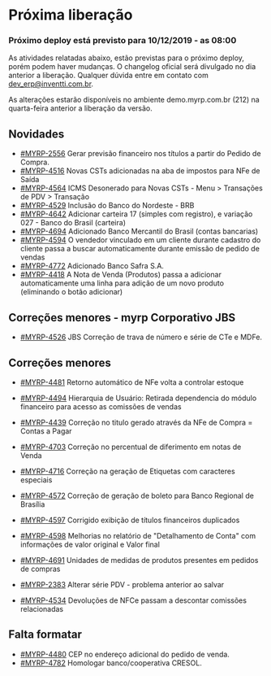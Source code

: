 # Próxima liberação


### Próximo deploy está previsto para 10/12/2019 - as 08:00
As atividades relatadas abaixo, estão previstas para o próximo deploy, porém podem haver mudanças. O changelog oficial será divulgado no dia anterior a liberação. Qualquer dúvida entre em contato com dev_erp@inventti.com.br.

As alterações estarão disponíveis no ambiente demo.myrp.com.br (212) na quarta-feira anterior a liberação da versão.

## Novidades 
* [#MYRP-2556](https://devmyrp.atlassian.net/browse/MYRP-2556) Gerar previsão financeiro nos títulos a partir do Pedido de Compra.
* [#MYRP-4516](https://devmyrp.atlassian.net/browse/MYRP-4516) Novas CSTs adicionadas na aba de impostos para NFe de Saída
* [#MYRP-4564](https://devmyrp.atlassian.net/browse/MYRP-4564) ICMS Desonerado para Novas CSTs - Menu > Transações de PDV > Transação
* [#MYRP-4529](https://devmyrp.atlassian.net/browse/MYRP-4529) Inclusão do Banco do Nordeste - BRB
* [#MYRP-4642](https://devmyrp.atlassian.net/browse/MYRP-4642) Adicionar carteira 17 (simples com registro), e variação 027 - Banco do Brasil (carteira)
* [#MYRP-4694](https://devmyrp.atlassian.net/browse/MYRP-4694) Adicionado Banco Mercantil do Brasil (contas bancarias)
* [#MYRP-4594](https://devmyrp.atlassian.net/browse/MYRP-4594) O vendedor vinculado em um cliente durante cadastro do cliente passa a buscar automaticamente durante emissão de pedido de vendas
* [#MYRP-4772](https://devmyrp.atlassian.net/browse/MYRP-4772) Adicionado Banco Safra S.A.
* [#MYRP-4418](https://devmyrp.atlassian.net/browse/MYRP-4418) A Nota de Venda (Produtos) passa a adicionar automaticamente uma linha para adição de um novo produto (eliminando o botão adicionar) 

## Correções menores - myrp Corporativo JBS 
* [#MYRP-4526](https://devmyrp.atlassian.net/browse/MYRP-4526) JBS Correção de trava de número e série de CTe e MDFe.

## Correções menores
* [#MYRP-4481](https://devmyrp.atlassian.net/browse/MYRP-4481) Retorno automático de NFe volta a controlar estoque 
* [#MYRP-4494](https://devmyrp.atlassian.net/browse/MYRP-4494) Hierarquia de Usuário: Retirada dependencia do módulo financeiro para acesso as comissões de vendas
* [#MYRP-4439](https://devmyrp.atlassian.net/browse/MYRP-4439) Correção no titulo gerado através da NFe de Compra = Contas a Pagar
* [#MYRP-4703](https://devmyrp.atlassian.net/browse/MYRP-4703) Correção no percentual de diferimento em notas de Venda
* [#MYRP-4716](https://devmyrp.atlassian.net/browse/MYRP-4716) Correção na geração de Etiquetas com caracteres especiais 
* [#MYRP-4572](https://devmyrp.atlassian.net/browse/MYRP-4572) Correção de geração de boleto para Banco Regional de Brasília 
* [#MYRP-4597](https://devmyrp.atlassian.net/browse/MYRP-4597) Corrigido exibição de títulos financeiros duplicados
* [#MYRP-4598](https://devmyrp.atlassian.net/browse/MYRP-4598) Melhorias no relatório de "Detalhamento de Conta" com informações de valor original e Valor final 

* [#MYRP-4691](https://devmyrp.atlassian.net/browse/MYRP-4691) Unidades de medidas de produtos presentes em pedidos de compras
* [#MYRP-2383](https://devmyrp.atlassian.net/browse/MYRP-2383) Alterar série PDV - problema anterior ao salvar
* [#MYRP-4534](https://devmyrp.atlassian.net/browse/MYRP-4534) Devoluções de NFCe passam a descontar comissões relacionadas


## Falta formatar
* [#MYRP-4480](https://devmyrp.atlassian.net/browse/MYRP-4480) CEP no endereço adicional do pedido de venda.
* [#MYRP-4782](https://devmyrp.atlassian.net/browse/MYRP-4782) Homologar banco/cooperativa CRESOL.




